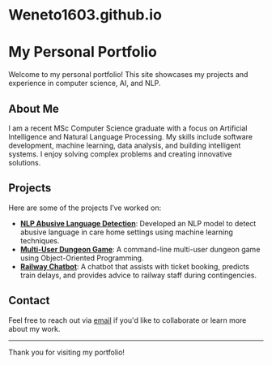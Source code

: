 # Weneto1603.github.io

# My Personal Portfolio
Welcome to my personal portfolio! This site showcases my projects and experience in computer science, AI, and NLP.

## About Me
I am a recent MSc Computer Science graduate with a focus on Artificial Intelligence and Natural Language Processing. My skills include software development, machine learning, data analysis, and building intelligent systems. I enjoy solving complex problems and creating innovative solutions.

## Projects
Here are some of the projects I’ve worked on:

- **[NLP Abusive Language Detection](https://github.com/Weneto1603/Abuse_Detection_in_Care)**: Developed an NLP model to detect abusive language in care home settings using machine learning techniques.
- **[Multi-User Dungeon Game](https://github.com/Weneto1603/MUD-Game)**: A command-line multi-user dungeon game using Object-Oriented Programming.
- **[Railway Chatbot](https://github.com/ChatBotGroup3/railway_chatBot)**: A chatbot that assists with ticket booking, predicts train delays, and provides advice to railway staff during contingencies.

## Contact
Feel free to reach out via [email](mailto:louwenqing@outlook.com) if you'd like to collaborate or learn more about my work.

---

Thank you for visiting my portfolio!
